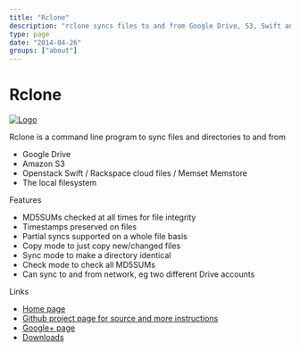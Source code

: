 ```yaml
---
title: "Rclone"
description: "rclone syncs files to and from Google Drive, S3, Swift and Cloudfiles."
type: page
date: "2014-04-26"
groups: ["about"]
---
```


Rclone
======

[![Logo](/img/rclone-120x120.png)](http://rclone.org/)

Rclone is a command line program to sync files and directories to and from

  * Google Drive
  * Amazon S3
  * Openstack Swift / Rackspace cloud files / Memset Memstore
  * The local filesystem

Features

  * MD5SUMs checked at all times for file integrity
  * Timestamps preserved on files
  * Partial syncs supported on a whole file basis
  * Copy mode to just copy new/changed files
  * Sync mode to make a directory identical
  * Check mode to check all MD5SUMs
  * Can sync to and from network, eg two different Drive accounts

Links

  * <i class="fa fa-home"></i> [Home page](http://rclone.org/)
  * <i class="fa fa-github"></i> [Github project page for source and more instructions](http://github.com/ncw/rclone)
  * <i class="fa fa-google-plus"></i> <a href="https://google.com/+RcloneOrg" rel="publisher">Google+ page</a></li>
  * <i class="fa fa-cloud-download"></i>[Downloads](/downloads/)
